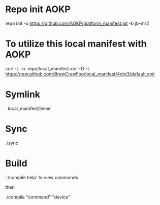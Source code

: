 # Repo init AOKP
repo init -u https://github.com/AOKP/platform_manifest.git -b jb-mr2

# To utilize this local manifest with AOKP
curl -L -o .repo/local_manifest.xml -O -L https://raw.github.com/BrewCrewFoo/local_manifest/4dot3/default.xml

# Symlink
. local_manifest/linker

# Sync
./sync

# Build
  './compile help' to view commands

then

  ./compile "command" "device"

